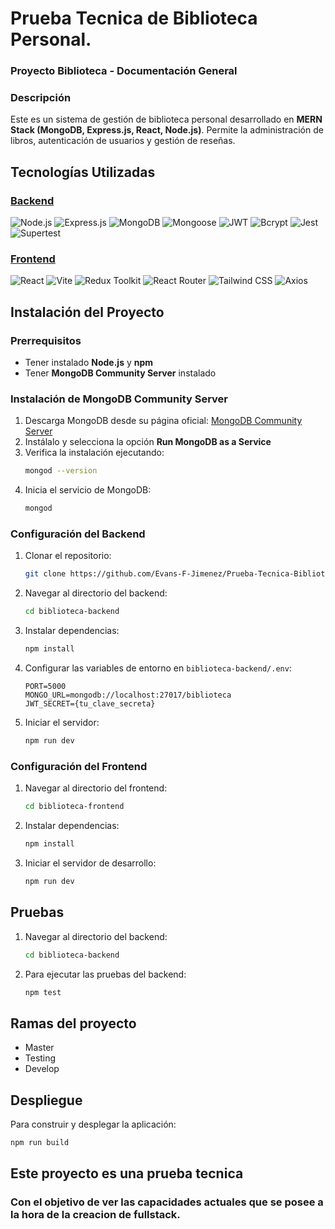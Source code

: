 # Prueba Tecnica de Biblioteca Personal.

### Proyecto Biblioteca - Documentación General

### Descripción

Este es un sistema de gestión de biblioteca personal desarrollado en **MERN Stack (MongoDB, Express.js, React, Node.js)**. Permite la administración de libros, autenticación de usuarios y gestión de reseñas.

## Tecnologías Utilizadas

### [Backend](https://github.com/Evans-F-Jimenez/Prueba-Tecnica-Biblioteca/blob/develop/biblioteca-backend/backend.md)

![Node.js](https://img.shields.io/badge/Node.js-339933?style=for-the-badge&logo=nodedotjs&logoColor=white)
![Express.js](https://img.shields.io/badge/Express.js-000000?style=for-the-badge&logo=express&logoColor=white)
![MongoDB](https://img.shields.io/badge/MongoDB-47A248?style=for-the-badge&logo=mongodb&logoColor=white)
![Mongoose](https://img.shields.io/badge/Mongoose-880000?style=for-the-badge&logo=mongodb&logoColor=white)
![JWT](https://img.shields.io/badge/JWT-black?style=for-the-badge&logo=jsonwebtokens&logoColor=white)
![Bcrypt](https://img.shields.io/badge/Bcrypt-4B0082?style=for-the-badge)
![Jest](https://img.shields.io/badge/Jest-C21325?style=for-the-badge&logo=jest&logoColor=white)
![Supertest](https://img.shields.io/badge/Supertest-blue?style=for-the-badge)

### [Frontend](https://github.com/Evans-F-Jimenez/Prueba-Tecnica-Biblioteca/blob/develop/biblioteca-frontend/frontend.md)

![React](https://img.shields.io/badge/React-61DAFB?style=for-the-badge&logo=react&logoColor=white)
![Vite](https://img.shields.io/badge/Vite-646CFF?style=for-the-badge&logo=vite&logoColor=white)
![Redux Toolkit](https://img.shields.io/badge/Redux_Toolkit-764ABC?style=for-the-badge&logo=redux&logoColor=white)
![React Router](https://img.shields.io/badge/React_Router-CA4245?style=for-the-badge&logo=reactrouter&logoColor=white)
![Tailwind CSS](https://img.shields.io/badge/Tailwind_CSS-38B2AC?style=for-the-badge&logo=tailwind-css&logoColor=white)
![Axios](https://img.shields.io/badge/Axios-5A29E4?style=for-the-badge)

## Instalación del Proyecto

### Prerrequisitos

- Tener instalado **Node.js** y **npm**
- Tener **MongoDB Community Server** instalado

### Instalación de MongoDB Community Server

1. Descarga MongoDB desde su página oficial: [MongoDB Community Server](https://www.mongodb.com/try/download/community)
2. Instálalo y selecciona la opción **Run MongoDB as a Service**
3. Verifica la instalación ejecutando:
   ```bash
   mongod --version
   ```
4. Inicia el servicio de MongoDB:
   ```bash
   mongod
   ```

### Configuración del Backend

1. Clonar el repositorio:
   ```bash
   git clone https://github.com/Evans-F-Jimenez/Prueba-Tecnica-Biblioteca.git
   ```
2. Navegar al directorio del backend:
   ```bash
   cd biblioteca-backend
   ```
3. Instalar dependencias:
   ```bash
   npm install
   ```
4. Configurar las variables de entorno en `biblioteca-backend/.env`:
   ```env
   PORT=5000
   MONGO_URL=mongodb://localhost:27017/biblioteca
   JWT_SECRET={tu_clave_secreta}
   ```
5. Iniciar el servidor:
   ```bash
   npm run dev
   ```

### Configuración del Frontend

1. Navegar al directorio del frontend:
   ```bash
   cd biblioteca-frontend
   ```
2. Instalar dependencias:
   ```bash
   npm install
   ```
3. Iniciar el servidor de desarrollo:
   ```bash
   npm run dev
   ```

## Pruebas

1. Navegar al directorio del backend:

   ```bash
   cd biblioteca-backend
   ```

2. Para ejecutar las pruebas del backend:
   ```bash
   npm test
   ```

## Ramas del proyecto

- Master
- Testing
- Develop

## Despliegue

Para construir y desplegar la aplicación:

```bash
npm run build
```

## Este proyecto es una prueba tecnica

### Con el objetivo de ver las capacidades actuales que se posee a la hora de la creacion de fullstack.
